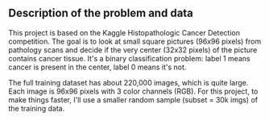 ## Description of the problem and data

This project is based on the Kaggle Histopathologic Cancer Detection competition. The goal is to look at small square pictures (96x96 pixels) from pathology scans and decide if the very center (32x32 pixels) of the picture contains cancer tissue. It's a binary classification problem: label 1 means cancer is present in the center, label 0 means it's not.

The full training dataset has about 220,000 images, which is quite large. Each image is 96x96 pixels with 3 color channels (RGB). For this project, to make things faster, I'll use a smaller random sample (subset = 30k imgs) of the training data.

